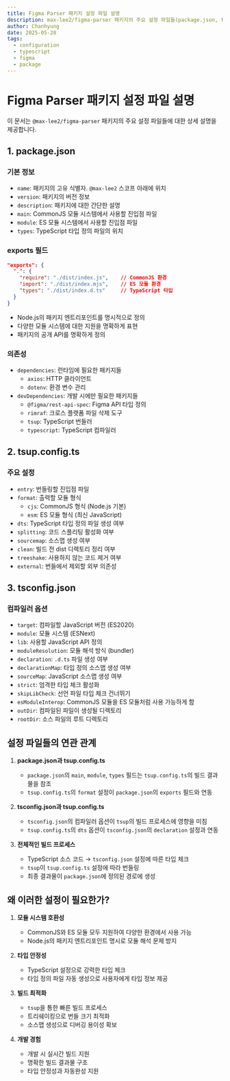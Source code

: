 ```yaml
---
title: Figma Parser 패키지 설정 파일 설명
description: max-lee2/figma-parser 패키지의 주요 설정 파일들(package.json, tsup.config.ts, tsconfig.json)에 대한 상세 설명
author: Chanhyung
date: 2025-05-28
tags:
  - configuration
  - typescript
  - figma
  - package
---
```


# Figma Parser 패키지 설정 파일 설명

이 문서는 `@max-lee2/figma-parser` 패키지의 주요 설정 파일들에 대한 상세 설명을 제공합니다.

## 1. package.json

### 기본 정보

- `name`: 패키지의 고유 식별자. `@max-lee2` 스코프 아래에 위치
- `version`: 패키지의 버전 정보
- `description`: 패키지에 대한 간단한 설명
- `main`: CommonJS 모듈 시스템에서 사용할 진입점 파일
- `module`: ES 모듈 시스템에서 사용할 진입점 파일
- `types`: TypeScript 타입 정의 파일의 위치

### exports 필드

```json
"exports": {
  ".": {
    "require": "./dist/index.js",    // CommonJS 환경
    "import": "./dist/index.mjs",    // ES 모듈 환경
    "types": "./dist/index.d.ts"     // TypeScript 타입
  }
}
```

- Node.js의 패키지 엔트리포인트를 명시적으로 정의
- 다양한 모듈 시스템에 대한 지원을 명확하게 표현
- 패키지의 공개 API를 명확하게 정의

### 의존성

- `dependencies`: 런타임에 필요한 패키지들
  - `axios`: HTTP 클라이언트
  - `dotenv`: 환경 변수 관리
- `devDependencies`: 개발 시에만 필요한 패키지들
  - `@figma/rest-api-spec`: Figma API 타입 정의
  - `rimraf`: 크로스 플랫폼 파일 삭제 도구
  - `tsup`: TypeScript 번들러
  - `typescript`: TypeScript 컴파일러

## 2. tsup.config.ts

### 주요 설정

- `entry`: 번들링할 진입점 파일
- `format`: 출력할 모듈 형식
  - `cjs`: CommonJS 형식 (Node.js 기본)
  - `esm`: ES 모듈 형식 (최신 JavaScript)
- `dts`: TypeScript 타입 정의 파일 생성 여부
- `splitting`: 코드 스플리팅 활성화 여부
- `sourcemap`: 소스맵 생성 여부
- `clean`: 빌드 전 dist 디렉토리 정리 여부
- `treeshake`: 사용하지 않는 코드 제거 여부
- `external`: 번들에서 제외할 외부 의존성

## 3. tsconfig.json

### 컴파일러 옵션

- `target`: 컴파일할 JavaScript 버전 (ES2020)
- `module`: 모듈 시스템 (ESNext)
- `lib`: 사용할 JavaScript API 정의
- `moduleResolution`: 모듈 해석 방식 (bundler)
- `declaration`: `.d.ts` 파일 생성 여부
- `declarationMap`: 타입 정의 소스맵 생성 여부
- `sourceMap`: JavaScript 소스맵 생성 여부
- `strict`: 엄격한 타입 체크 활성화
- `skipLibCheck`: 선언 파일 타입 체크 건너뛰기
- `esModuleInterop`: CommonJS 모듈을 ES 모듈처럼 사용 가능하게 함
- `outDir`: 컴파일된 파일이 생성될 디렉토리
- `rootDir`: 소스 파일의 루트 디렉토리

## 설정 파일들의 연관 관계

1. **package.json과 tsup.config.ts**

   - `package.json`의 `main`, `module`, `types` 필드는 `tsup.config.ts`의 빌드 결과물을 참조
   - `tsup.config.ts`의 `format` 설정이 `package.json`의 `exports` 필드와 연동

2. **tsconfig.json과 tsup.config.ts**

   - `tsconfig.json`의 컴파일러 옵션이 `tsup`의 빌드 프로세스에 영향을 미침
   - `tsup.config.ts`의 `dts` 옵션이 `tsconfig.json`의 `declaration` 설정과 연동

3. **전체적인 빌드 프로세스**
   - TypeScript 소스 코드 → `tsconfig.json` 설정에 따른 타입 체크
   - `tsup`이 `tsup.config.ts` 설정에 따라 번들링
   - 최종 결과물이 `package.json`에 정의된 경로에 생성

## 왜 이러한 설정이 필요한가?

1. **모듈 시스템 호환성**

   - CommonJS와 ES 모듈 모두 지원하여 다양한 환경에서 사용 가능
   - Node.js의 패키지 엔트리포인트 명시로 모듈 해석 문제 방지

2. **타입 안정성**

   - TypeScript 설정으로 강력한 타입 체크
   - 타입 정의 파일 자동 생성으로 사용자에게 타입 정보 제공

3. **빌드 최적화**

   - `tsup`을 통한 빠른 빌드 프로세스
   - 트리쉐이킹으로 번들 크기 최적화
   - 소스맵 생성으로 디버깅 용이성 확보

4. **개발 경험**
   - 개발 시 실시간 빌드 지원
   - 명확한 빌드 결과물 구조
   - 타입 안정성과 자동완성 지원
